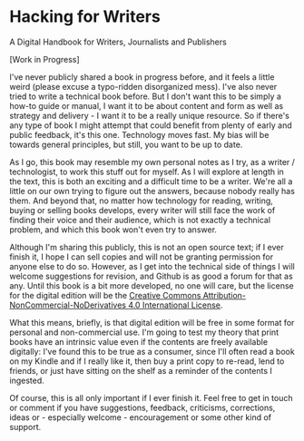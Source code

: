 Hacking for Writers
==============

A Digital Handbook for Writers, Journalists and Publishers 

[Work in Progress]

I've never publicly shared a book in progress before, and it feels a little weird (please excuse a typo-ridden disorganized mess). I've also never tried to write a technical book before. But I don't want this to be simply a how-to guide or manual, I want it to be about content and form as well as strategy and delivery - I want it to be a really unique resource. So if there's any type of book I might attempt that could benefit from plenty of early and public feedback, it's this one. Technology moves fast. My bias will be towards general principles, but still, you want to be up to date. 

As I go, this book may resemble my own personal notes as I try, as a writer / technologist, to work this stuff out for myself. As I will explore at length in the text, this is both an exciting and a difficult time to be a writer. We're all a little on our own trying to figure out the answers, because nobody really has them. And beyond that, no matter how technology for reading, writing, buying or selling books develops, every writer will still face the work of finding their voice and their audience, which is not exactly a technical problem, and which this book won't even try to answer.

Although I'm sharing this publicly, this is not an open source text; if I ever finish it, I hope I can sell copies and will not be granting permission for anyone else to do so. However, as I get into the technical side of things I will welcome suggestions for revision, and Github is as good a forum for that as any. Until this book is a bit more developed, no one will care, but the license for the digital edition will be the [Creative Commons Attribution-NonCommercial-NoDerivatives 4.0 International License](https://creativecommons.org/licenses/by-nc-nd/4.0/legalcode).

What this means, briefly, is that digital edition will be free in some format for personal and non-commercial use. I'm going to test my theory that print books have an intrinsic value even if the contents are freely available digitally: I've found this to be true as a consumer, since I'll often read a book on my Kindle and if I really like it, then buy a print copy to re-read, lend to friends, or just have sitting on the shelf as a reminder of the contents I ingested. 

Of course, this is all only important if I ever finish it. Feel free to get in touch or comment if you have suggestions, feedback, criticisms, corrections, ideas or - especially welcome - encouragement or some other kind of support.



